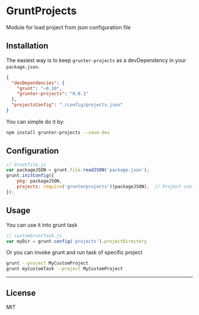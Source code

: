 # GruntProjects
Module for load project from json configuration file


## Installation
The easiest way is to keep `grunter-projects` as a devDependency in your `package.json`.
```json
{
  "devDependencies": {
    "grunt": "~0.10",
    "grunter-projects": "0.0.1"
  },
  "projectsConfig": "./config/projects.json"
}
```

You can simple do it by:
```bash
npm install grunter-projects --save-dev
```

## Configuration
```js
// Gruntfile.js
var packageJSON = grunt.file.readJSON('package.json');
grunt.initConfig({
    pkg: packageJSON,
    projects: require('grunterprojects')(packageJSON),  // Project configuration.
});
```


## Usage
You can use it into grunt task 
```js
// customGruntTask.js
var myDir = grunt.config('projects').projectDirectory
```

Or you can invoke grunt and run task of specific project
```bash
grunt --project MyCustomProject
grunt myCustomTask --project MyCustomProject 
```

----
    
## License
MIT    
